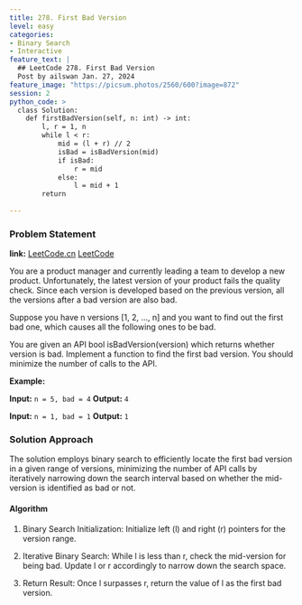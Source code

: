 ```yaml
---
title: 278. First Bad Version
level: easy
categories:
- Binary Search
- Interactive
feature_text: |
  ## LeetCode 278. First Bad Version
  Post by ailswan Jan. 27, 2024
feature_image: "https://picsum.photos/2560/600?image=872"
session: 2
python_code: >
  class Solution:
    def firstBadVersion(self, n: int) -> int:
        l, r = 1, n
        while l < r:
            mid = (l + r) // 2
            isBad = isBadVersion(mid)
            if isBad:
                r = mid
            else:
                l = mid + 1
        return
       
---
```


### Problem Statement
**link:**
[LeetCode.cn](https://leetcode.cn/problems/first-bad-version/)
[LeetCode](https://leetcode.com/problems/first-bad-version/)

You are a product manager and currently leading a team to develop a new product. Unfortunately, the latest version of your product fails the quality check. Since each version is developed based on the previous version, all the versions after a bad version are also bad.

Suppose you have n versions [1, 2, ..., n] and you want to find out the first bad one, which causes all the following ones to be bad.

You are given an API bool isBadVersion(version) which returns whether version is bad. Implement a function to find the first bad version. You should minimize the number of calls to the API.

 
**Example:**

**Input:** `n = 5, bad = 4`
**Output:** `4`
 
**Input:** `n = 1, bad = 1`
**Output:** `1`

### Solution Approach
The solution employs binary search to efficiently locate the first bad version in a given range of versions, minimizing the number of API calls by iteratively narrowing down the search interval based on whether the mid-version is identified as bad or not.

#### Algorithm
1. Binary Search Initialization: Initialize left (l) and right (r) pointers for the version range.

2. Iterative Binary Search: While l is less than r, check the mid-version for being bad. Update l or r accordingly to narrow down the search space.

3. Return Result: Once l surpasses r, return the value of l as the first bad version. 